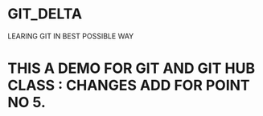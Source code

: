 # GIT_DELTA
LEARING GIT IN BEST POSSIBLE WAY

# THIS A DEMO FOR GIT AND GIT HUB CLASS : CHANGES ADD FOR POINT NO 5.
